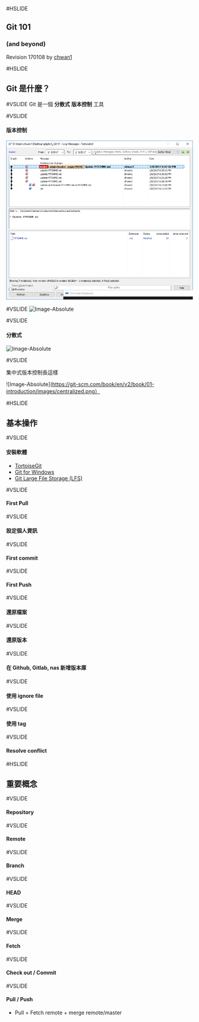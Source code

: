 #HSLIDE

## Git 101 
### (and beyond)

Revision 170108 by [chwan1](https://github.com/chwan1)

#HSLIDE
## Git 是什麼？

#VSLIDE 
Git 是一個
**分散式** <!-- .element: class="fragment" -->
**版本控制** <!-- .element: class="fragment" -->
工具 <!-- .element: class="fragment" -->

#VSLIDE
#### 版本控制

![Image-Absolute](images/log.PNG)

#VSLIDE
![Image-Absolute](https://git-scm.com/book/en/v2/book/01-introduction/images/centralized.png)

#VSLIDE
#### 分散式

![Image-Absolute](https://git-scm.com/book/en/v2/book/01-introduction/images/distributed.png)

#VSLIDE

集中式版本控制長這樣

![Image-Absolute](https://git-scm.com/book/en/v2/book/01-introduction/images/centralized.png）

#HSLIDE
## 基本操作

#VSLIDE
#### 安裝軟體
- [TortoiseGit](https://tortoisegit.org/)
- [Git for Windows](https://git-scm.com/download/win)
- [Git Large File Storage (LFS)](https://git-lfs.github.com/)
<!-- 補充 ```git lfs install``` and ```git lfs track "*.psd"``` -->

#VSLIDE
#### First Pull

#VSLIDE
#### 設定個人資訊

#VSLIDE
#### First commit

#VSLIDE
#### First Push

#VSLIDE
#### 還原檔案

#VSLIDE
#### 還原版本

#VSLIDE
#### 在 Github, Gitlab, nas 新增版本庫

#VSLIDE
#### 使用 ignore file

#VSLIDE
#### 使用 tag

#VSLIDE
#### Resolve conflict

#HSLIDE
## 重要概念

#VSLIDE
#### Repository

#VSLIDE
#### Remote

#VSLIDE
#### Branch

#VSLIDE
#### HEAD

#VSLIDE
#### Merge

#VSLIDE
#### Fetch

#VSLIDE
#### Check out / Commit

#VSLIDE 
#### Pull / Push

- Pull = Fetch remote + merge remote/master
